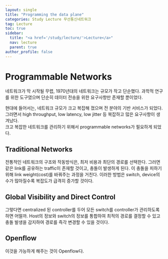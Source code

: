 ```yaml
---
layout: single
title: "Programming the data plane"
categories: Study Lecture 무선통신네트워크
tag: Lecture
toc: true
sidebar:
  title: "<a href='/study/lecture/'>Lecture</a>"
  nav: lecture
  parent: true
author_profile: false
---
```


# Programmable Networks

네트워크가 막 시작될 무렵, 1970년대의 네트워크는 규모가 작고 단순했다. 과학적 연구를 위한 도구였으며 단순히 데이터 전송을 위한 요구사항만 존재할 뿐이었다.

현대에 들어서는, 네트워크 규모가 크고 복잡해 졌으며 전 분야의 기반 서비스가 되었다. 그러면서 high throughput, low latency, low jitter 등 복잡하고 많은 요구사항이 생겨났다.<br>
크고 복잡한 네트워크를 관리하기 위해서 programmable networks가 필요하게 되었다.

## Traditional Networks

전통적인 네트워크의 구조와 작동방식은, 최저 비용과 최단의 경로를 선택한다. 그러면 같은 link를 공유하는 traffic이 존재할 것이고, 충돌이 발생하게 된다. 이 충돌을 피하기 위해 link weight(cost)를 바꿔주는 과정을 거친다. 이러한 방법은 switch, device의 수가 많아질수록 복잡도가 급격히 증가할 것이다.

## Global Visibility and Direct Control

그렇다면 centralized 된 controller를 두어 모든 switch를 controller가 관리하도록 하면 어떨까. Host의 정보와 switch의 정보를 통합하여 최적의 경로를 결정할 수 있고 충돌 발생을 감지하여 경로를 즉각 변경할 수 있을 것이다.

## Openflow

이것을 가능하게 해주는 것이 Openflow다. 